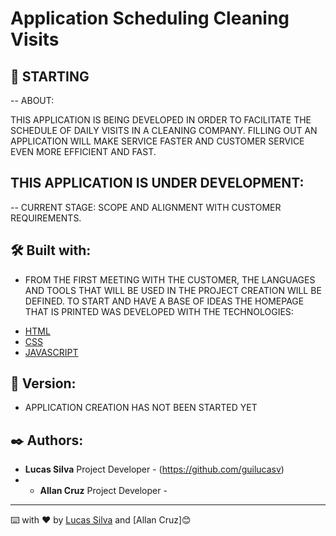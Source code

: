 # Application Scheduling Cleaning Visits
 

## 🚀 STARTING

-- ABOUT:

THIS APPLICATION IS BEING DEVELOPED IN ORDER TO FACILITATE THE SCHEDULE OF DAILY VISITS IN A CLEANING COMPANY. FILLING OUT AN APPLICATION WILL MAKE SERVICE FASTER AND CUSTOMER SERVICE EVEN MORE EFFICIENT AND FAST.

## THIS APPLICATION IS UNDER DEVELOPMENT:

-- CURRENT STAGE: SCOPE AND ALIGNMENT WITH CUSTOMER REQUIREMENTS.

## 🛠️ Built with:


- FROM THE FIRST MEETING WITH THE CUSTOMER, THE LANGUAGES AND TOOLS THAT WILL BE USED IN THE PROJECT CREATION WILL BE DEFINED. TO START AND HAVE A BASE OF IDEAS THE HOMEPAGE THAT IS PRINTED WAS DEVELOPED WITH THE TECHNOLOGIES:

* [HTML](https://developer.mozilla.org/pt-BR/docs/Web/HTML)
* [CSS](https://developer.mozilla.org/pt-BR/docs/Web/CSS)
* [JAVASCRIPT](https://developer.mozilla.org/pt-BR/docs/Web/JavaScript)


## 📌 Version:

- APPLICATION CREATION HAS NOT BEEN STARTED YET

## ✒️ Authors:

* **Lucas Silva** Project Developer - (https://github.com/guilucasv)
* * **Allan Cruz** Project Developer -

---

⌨️ with ❤️ by [Lucas Silva](https://github.com/guilucasv) and [Allan Cruz]😊
